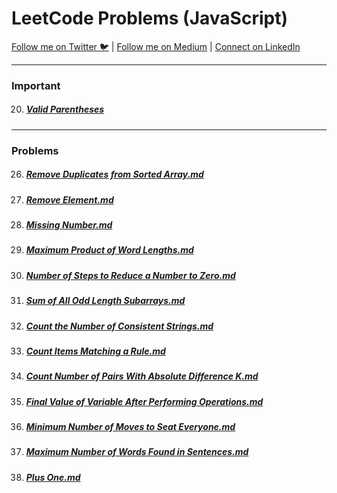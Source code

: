 # LeetCode Problems (JavaScript)
[Follow me on Twitter 🐦](https://twitter.com/t_alal02) | [Follow me on Medium](https://medium.com/@talal02) | [Connect on LinkedIn](https://www.linkedin.com/in/talal02)
****
### Important
20. ##### [Valid Parentheses](/LeetCodeDSA/Important/20.%20Valid%20Parentheses.md)
****
### Problems
26. ##### [Remove Duplicates from Sorted Array.md](/LeetCodeDSA/26.%20Remove%20Duplicates%20from%20Sorted%20Array.md)
27. ##### [Remove Element.md](/LeetCodeDSA/27.%20Remove%20Element.md)
268. ##### [Missing Number.md](/LeetCodeDSA/268.%20Missing%20Number.md)
318. ##### [Maximum Product of Word Lengths.md](/LeetCodeDSA/318.%20Maximum%20Product%20of%20Word%20Lengths.md)
1342. ##### [Number of Steps to Reduce a Number to Zero.md](/LeetCodeDSA/1342.%20Number%20of%20Steps%20to%20Reduce%20a%20Number%20to%20Zero.md) 
1588. ##### [Sum of All Odd Length Subarrays.md](/LeetCodeDSA/1588.%20Sum%20of%20All%20Odd%20Length%20Subarrays.md)
1684. ##### [Count the Number of Consistent Strings.md](/LeetCodeDSA/1684.%20Count%20the%20Number%20of%20Consistent%20Strings.md)     
1773. ##### [Count Items Matching a Rule.md](/LeetCodeDSA/1773.%20Count%20Items%20Matching%20a%20Rule.md)
2006. ##### [Count Number of Pairs With Absolute Difference K.md](/LeetCodeDSA/2006.%20Count%20Number%20of%20Pairs%20With%20Absolute%20Difference%20K.md)
2011. ##### [Final Value of Variable After Performing Operations.md](/LeetCodeDSA/2011.%20Final%20Value%20of%20Variable%20After%20Performing%20Operations.md)
2037. ##### [Minimum Number of Moves to Seat Everyone.md](/LeetCodeDSA/2037.%20Minimum%20Number%20of%20Moves%20to%20Seat%20Everyone.md)   
2114. ##### [Maximum Number of Words Found in Sentences.md](/LeetCodeDSA/2114.%20Maximum%20Number%20of%20Words%20Found%20in%20Sentences.md) 
66. ##### [Plus One.md](/LeetCodeDSA/66.%20Plus%20One.md) 
